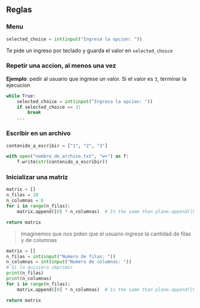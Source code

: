 ## Reglas

### Menu

```python
selected_choice = int(input("Ingresa la opcion: "))
```

Te pide un ingreso por teclado y guarda el valor en `selected_choice`


### Repetir una accion, al menos una vez

**Ejemplo**: pedir al usuario que ingrese un valor. Si el valor es `3`, terminar la ejecucion

```python
while True:
    selected_choice = int(input("Ingresa la opcion: "))
    if selected_choice == 3:
        break
    ...
```

### Escribir en un archivo

```python
contenido_a_escribir = ["1", "2", "3"]

with open("nombre_de_archivo.txt", "w+") as f:
    f.write(str(contenido_a_escribir))
```

### Inicializar una matriz

```python
matrix = []
n_filas = 28
n_columnas = 6
for i in range(n_filas):
    matrix.append([0] * n_columnas)  # Is the same than plane.append([0, 0, 0, 0, 0, 0])

return matrix
```

> Imaginemos que nos piden que el usuario ingrese la cantidad de filas y de columnas

```python
matrix = []
n_filas = int(input("Numero de filas: "))
n_columnas = int(input("Numero de columnas: "))
# Si lo quisiera imprimir
print(n_filas)
print(n_columnas)
for i in range(n_filas):
    matrix.append([0] * n_columnas)  # Is the same than plane.append([0, 0, 0, 0, 0, 0])

return matrix
```
